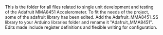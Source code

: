 This is the folder for all files related to single unit development and testing 
of the Adafruit MMA8451 Accelerometer. To fit the needs of the project, some of 
the adafruit library has been edited. Add the Adafruit_MMA8451_SS library to your 
Arduino libraries folder and rename it "Adafruit_MMA8451". Edits made include register 
definitions and flexible writing for configuration.
